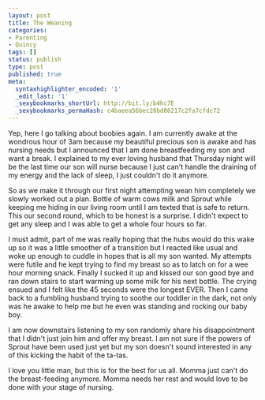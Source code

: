 ```yaml
---
layout: post
title: The Weaning
categories:
- Parenting
- Quincy
tags: []
status: publish
type: post
published: true
meta:
  syntaxhighlighter_encoded: '1'
  _edit_last: '1'
  _sexybookmarks_shortUrl: http://bit.ly/b4hc7E
  _sexybookmarks_permaHash: c4baeea56bec20bd86217c2fa7cfdc72
---
```

Yep, here I go talking about boobies again.
I am currently awake at the wondrous hour of 3am because my beautiful precious son is awake and has nursing needs but I announced that I am done breastfeeding my son and want a break.  I explained to my ever loving husband that Thursday night will be the last time our son will nurse because I just can't handle the draining of my energy and the lack of sleep, I just couldn't do it anymore.  

So as we make it through our first night attempting wean him completely we slowly worked out a plan.  Bottle of warm cows milk and Sprout while keeping me hiding in our living room until I am texted that is safe to return.  This our second round, which to be honest is a surprise.  I didn't expect to get any sleep and I was able to get a whole four hours so far.  

I must admit, part of me was really hoping that the hubs would do this wake up so it was a little smoother of a transition but I reacted like usual and woke up enough to cuddle in hopes that is all my son wanted.  My attempts were futile and he kept trying to find my breast so as to latch on for a wee hour morning snack.  Finally I sucked it up and kissed our son good bye and ran down stairs to start warming up some milk for his next bottle.  The crying ensued and I felt like the 45 seconds were the longest EVER.  Then I came back to a fumbling husband trying to soothe our toddler in the dark, not only was he awake to help me but he even was standing and rocking our baby boy.  

I am now downstairs listening to my son randomly share his disappointment that I didn't just join him and offer my breast.  I am not sure if the powers of Sprout have been used just yet but my son doesn't sound interested in any of this kicking the habit of the ta-tas.  

I love you little man, but this is for the best for us all.  Momma just can't do the breast-feeding anymore.  Momma needs her rest and would love to be done with your stage of nursing.
